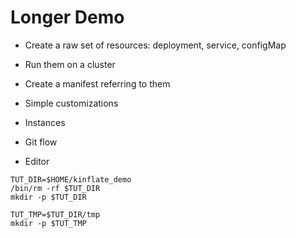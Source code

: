# Longer Demo

 * Create a raw set of resources: deployment, service, configMap

 * Run them on a cluster

 * Create a manifest referring to them

 * Simple customizations

 * Instances

 * Git flow

 * Editor

<!-- @makeWorkDir @test -->
```
TUT_DIR=$HOME/kinflate_demo
/bin/rm -rf $TUT_DIR
mkdir -p $TUT_DIR

TUT_TMP=$TUT_DIR/tmp
mkdir -p $TUT_TMP
```

